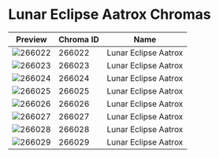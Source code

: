 # Lunar Eclipse Aatrox Chromas

| Preview | Chroma ID | Name |
|---------|-----------|------|
| ![266022](https://raw.communitydragon.org/latest/plugins/rcp-be-lol-game-data/global/default/v1/champion-chroma-images/266/266022.png) | 266022 | Lunar Eclipse Aatrox |
| ![266023](https://raw.communitydragon.org/latest/plugins/rcp-be-lol-game-data/global/default/v1/champion-chroma-images/266/266023.png) | 266023 | Lunar Eclipse Aatrox |
| ![266024](https://raw.communitydragon.org/latest/plugins/rcp-be-lol-game-data/global/default/v1/champion-chroma-images/266/266024.png) | 266024 | Lunar Eclipse Aatrox |
| ![266025](https://raw.communitydragon.org/latest/plugins/rcp-be-lol-game-data/global/default/v1/champion-chroma-images/266/266025.png) | 266025 | Lunar Eclipse Aatrox |
| ![266026](https://raw.communitydragon.org/latest/plugins/rcp-be-lol-game-data/global/default/v1/champion-chroma-images/266/266026.png) | 266026 | Lunar Eclipse Aatrox |
| ![266027](https://raw.communitydragon.org/latest/plugins/rcp-be-lol-game-data/global/default/v1/champion-chroma-images/266/266027.png) | 266027 | Lunar Eclipse Aatrox |
| ![266028](https://raw.communitydragon.org/latest/plugins/rcp-be-lol-game-data/global/default/v1/champion-chroma-images/266/266028.png) | 266028 | Lunar Eclipse Aatrox |
| ![266029](https://raw.communitydragon.org/latest/plugins/rcp-be-lol-game-data/global/default/v1/champion-chroma-images/266/266029.png) | 266029 | Lunar Eclipse Aatrox |